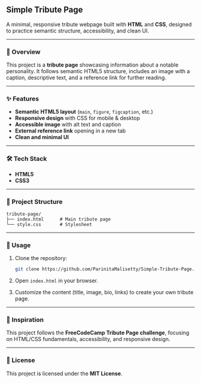 ## Simple Tribute Page

A minimal, responsive tribute webpage built with **HTML** and **CSS**, designed to practice semantic structure, accessibility, and clean UI.

---

### 📌 Overview

This project is a **tribute page** showcasing information about a notable personality. It follows semantic HTML5 structure, includes an image with a caption, descriptive text, and a reference link for further reading.

---

### ✨ Features

* **Semantic HTML5 layout** (`main`, `figure`, `figcaption`, etc.)
* **Responsive design** with CSS for mobile & desktop
* **Accessible image** with alt text and caption
* **External reference link** opening in a new tab
* **Clean and minimal UI**

---

### 🛠️ Tech Stack

* **HTML5**
* **CSS3**

---

### 📂 Project Structure

```
tribute-page/
├── index.html      # Main tribute page
└── style.css       # Stylesheet
```

---


### 🚀 Usage

1. Clone the repository:

   ```bash
   git clone https://github.com/ParinitaMalisetty/Simple-Tribute-Page.git
   ```
2. Open `index.html` in your browser.
3. Customize the content (title, image, bio, links) to create your own tribute page.

---

### 📖 Inspiration

This project follows the **FreeCodeCamp Tribute Page challenge**, focusing on HTML/CSS fundamentals, accessibility, and responsive design.

---

### 📜 License

This project is licensed under the **MIT License**.
